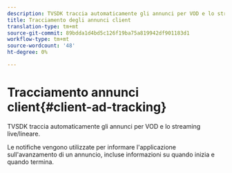 ```yaml
---
description: TVSDK traccia automaticamente gli annunci per VOD e lo streaming live/lineare.
title: Tracciamento degli annunci client
translation-type: tm+mt
source-git-commit: 89bdda1d4bd5c126f19ba75a819942df901183d1
workflow-type: tm+mt
source-wordcount: '48'
ht-degree: 0%

---
```



# Tracciamento annunci client{#client-ad-tracking}

TVSDK traccia automaticamente gli annunci per VOD e lo streaming live/lineare.

Le notifiche vengono utilizzate per informare l&#39;applicazione sull&#39;avanzamento di un annuncio, incluse informazioni su quando inizia e quando termina.
